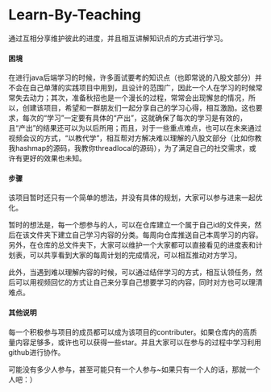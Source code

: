 # Learn-By-Teaching
通过互相分享维护彼此的进度，并且相互讲解知识点的方式进行学习。

#### 困境

在进行java后端学习的时候，许多面试要考的知识点（也即常说的八股文部分）并不会在自己单薄的实践项目中用到，且设计的范围广，因此一个人在学习的时候常常失去动力；其次，准备秋招也是一个漫长的过程，常常会出现懈怠的情况，所以，创建该项目，希望和一群朋友们一起分享自己的学习心得，相互激励。这也要求，每次的“学习”一定要有具体的“产出”，这就确保了每次的学习是有效的，且“产出”的结果还可以为以后所用；而且，对于一些重点难点，也可以在未来通过视频会议的方式，“以教代学”，相互帮对方解决难以理解的八股文部分（比如你教我hashmap的源码，我教你threadlocal的源码），为了满足自己的社交需求，或许有更好的效果也未知。

#### 步骤

该项目暂时还只有一个简单的想法，并没有具体的规划，大家可以参与进来一起优化。

暂时的想法是，每一个想参与的人，可以在仓库建立一个属于自己id的文件夹，然后在该文件夹下建立自己学习内容的分类。每周向仓库推送自己本周学习的内容。另外，在仓库的总文件夹下，大家可以维护一个大家都可以直接看见的进度表和计划表，可以共享看到大家的每周计划的完成情况，可以相互推动对方学习。

此外，当遇到难以理解内容的时候，可以通过结伴学习的方式，相互认领任务，然后可以用视频回忆的方式让自己来分享自己想要学习的内容，同时对方也可以理清难点。

#### 其他说明

每一个积极参与项目的成员都可以成为该项目的contributer。如果仓库内的高质量内容足够多，或许也可以获得一些star。并且大家可以在参与的过程中学习利用github进行协作。

可能没有多少人参与，甚至可能只有一个人参与~如果只有一个人的话，那就一个人吧：）
